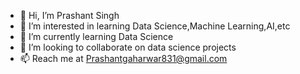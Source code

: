 - 👋 Hi, I’m Prashant Singh
- 👀 I’m interested in learning Data Science,Machine Learning,AI,etc
- 🌱 I’m currently learning Data Science
- 💞️ I’m looking to collaborate on data science projects 
- 📫 Reach me at Prashantgaharwar831@gmail.com 

<!---
Singhscientist1/Singhscientist1 is a ✨ special ✨ repository because its `README.md` (this file) appears on your GitHub profile.
You can click the Preview link to take a look at your changes.
--->

